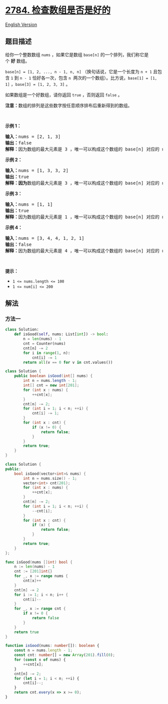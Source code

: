 # [2784. 检查数组是否是好的](https://leetcode.cn/problems/check-if-array-is-good)

[English Version](/solution/2700-2799/2784.Check%20if%20Array%20is%20Good/README_EN.md)

## 题目描述

<!-- 这里写题目描述 -->

<p>给你一个整数数组&nbsp;<code>nums</code>&nbsp;，如果它是数组&nbsp;<code>base[n]</code>&nbsp;的一个排列，我们称它是个&nbsp;<strong>好</strong>&nbsp;数组。</p>

<p><code>base[n] = [1, 2, ..., n - 1, n, n]</code>&nbsp;（换句话说，它是一个长度为 <code>n + 1</code>&nbsp;且包含&nbsp;<code>1</code>&nbsp;到&nbsp;<code>n - 1</code>&nbsp;恰好各一次，包含 <code>n</code>&nbsp; 两次的一个数组）。比方说，<code>base[1] = [1, 1]</code>&nbsp;，<code>base[3] = [1, 2, 3, 3]</code>&nbsp;。</p>

<p>如果数组是一个好数组，请你返回&nbsp;<code>true</code>&nbsp;，否则返回&nbsp;<code>false</code>&nbsp;。</p>

<p><strong>注意：</strong>数组的排列是这些数字按任意顺序排布后重新得到的数组。</p>

<p>&nbsp;</p>

<p><strong>示例 1：</strong></p>

<pre><b>输入：</b>nums = [2, 1, 3]
<b>输出：</b>false
<b>解释：</b>因为数组的最大元素是 3 ，唯一可以构成这个数组的 base[n] 对应的 n = 3 。但是 base[3] 有 4 个元素，但数组 nums 只有 3 个元素，所以无法得到 base[3] = [1, 2, 3, 3] 的排列，所以答案为 false 。
</pre>

<p><strong>示例 2：</strong></p>

<pre><b>输入：</b>nums = [1, 3, 3, 2]
<b>输出：</b>true
<b>解释：因为</b>数组的最大元素是 3 ，唯一可以构成这个数组的 base[n] 对应的 n = 3 ，可以看出数组是 base[3] = [1, 2, 3, 3] 的一个排列（交换 nums 中第二个和第四个元素）。所以答案为 true 。</pre>

<p><strong>示例 3：</strong></p>

<pre><b>输入：</b>nums = [1, 1]
<b>输出：</b>true
<b>解释：</b>因为数组的最大元素是 1 ，唯一可以构成这个数组的 base[n] 对应的 n = 1，可以看出数组是 base[1] = [1, 1] 的一个排列。所以答案为 true 。</pre>

<p><strong>示例 4：</strong></p>

<pre><b>输入：</b>nums = [3, 4, 4, 1, 2, 1]
<b>输出：</b>false
<b>解释：</b>因为数组的最大元素是 4 ，唯一可以构成这个数组的 base[n] 对应的 n = 4 。但是 base[n] 有 5 个元素而 nums 有 6 个元素。所以答案为 false 。
</pre>

<p>&nbsp;</p>

<p><strong>提示：</strong></p>

<ul>
	<li><code>1 &lt;= nums.length &lt;= 100</code></li>
	<li><code>1 &lt;= num[i] &lt;= 200</code></li>
</ul>

## 解法

### 方法一

<!-- tabs:start -->

```python
class Solution:
    def isGood(self, nums: List[int]) -> bool:
        n = len(nums) - 1
        cnt = Counter(nums)
        cnt[n] -= 2
        for i in range(1, n):
            cnt[i] -= 1
        return all(v == 0 for v in cnt.values())
```

```java
class Solution {
    public boolean isGood(int[] nums) {
        int n = nums.length - 1;
        int[] cnt = new int[201];
        for (int x : nums) {
            ++cnt[x];
        }
        cnt[n] -= 2;
        for (int i = 1; i < n; ++i) {
            cnt[i] -= 1;
        }
        for (int x : cnt) {
            if (x != 0) {
                return false;
            }
        }
        return true;
    }
}
```

```cpp
class Solution {
public:
    bool isGood(vector<int>& nums) {
        int n = nums.size() - 1;
        vector<int> cnt(201);
        for (int x : nums) {
            ++cnt[x];
        }
        cnt[n] -= 2;
        for (int i = 1; i < n; ++i) {
            --cnt[i];
        }
        for (int x : cnt) {
            if (x) {
                return false;
            }
        }
        return true;
    }
};
```

```go
func isGood(nums []int) bool {
	n := len(nums) - 1
	cnt := [201]int{}
	for _, x := range nums {
		cnt[x]++
	}
	cnt[n] -= 2
	for i := 1; i < n; i++ {
		cnt[i]--
	}
	for _, x := range cnt {
		if x != 0 {
			return false
		}
	}
	return true
}
```

```ts
function isGood(nums: number[]): boolean {
    const n = nums.length - 1;
    const cnt: number[] = new Array(201).fill(0);
    for (const x of nums) {
        ++cnt[x];
    }
    cnt[n] -= 2;
    for (let i = 1; i < n; ++i) {
        cnt[i]--;
    }
    return cnt.every(x => x >= 0);
}
```

<!-- tabs:end -->

<!-- end -->
